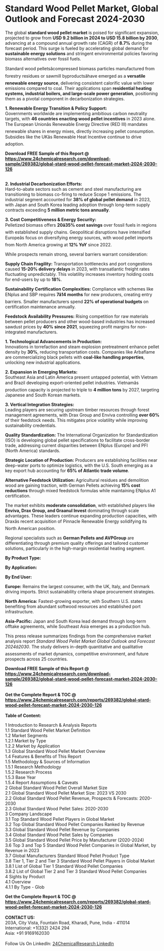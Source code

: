 <h1>Standard Wood Pellet Market, Global Outlook and Forecast 2024-2030</h1><p>The global <strong>standard wood pellet market</strong> is poised for significant expansion, projected to grow from <strong>USD 9.2 billion in 2024 to USD 15.8 billion by 2030</strong>, advancing at a compound annual growth rate (CAGR) of <strong>8.7%</strong> during the forecast period. This surge is fueled by accelerating global demand for <strong>sustainable energy solutions</strong> and stringent environmental policies favoring biomass alternatives over fossil fuels.</p><p>Standard wood pelletsâcompressed biomass particles manufactured from forestry residues or sawmill byproductsâhave emerged as a <strong>versatile renewable energy source</strong>, delivering consistent calorific value with lower emissions compared to coal. Their applications span <strong>residential heating systems, industrial boilers, and large-scale power generation</strong>, positioning them as a pivotal component in decarbonization strategies.</p><p><strong>1. Renewable Energy Transition &amp; Policy Support:</strong><br>
Governments worldwide are implementing ambitious carbon neutrality targets, with <strong>46 countries enacting wood pellet incentives</strong> in 2023 alone. The European Unionâs Renewable Energy Directive (RED III) mandates renewable shares in energy mixes, directly increasing pellet consumption. Subsidies like the UKâs Renewable Heat Incentive continue to drive adoption.</p><div><b>Download FREE Sample of this Report @ 
            <a href="https://www.24chemicalresearch.com/download-sample/269382/global-stard-wood-pellet-forecast-market-2024-2030-126">
            https://www.24chemicalresearch.com/download-sample/269382/global-stard-wood-pellet-forecast-market-2024-2030-126</a></b></div><br><p><strong>2. Industrial Decarbonization Efforts:</strong><br>
Hard-to-abate sectors such as cement and steel manufacturing are transitioning to biomass co-firing to reduce Scope 1 emissions. The industrial segment accounted for <strong>38% of global pellet demand</strong> in 2023, with Japan and South Korea leading adoption through long-term supply contracts exceeding <strong>5 million metric tons annually</strong>.</p><p><strong>3. Cost Competitiveness &amp; Energy Security:</strong><br>
Pelletized biomass offers <strong>20â35% cost savings</strong> over fossil fuels in regions with established supply chains. Geopolitical disruptions have intensified Europeâs focus on diversifying energy sources, with wood pellet imports from North America growing at <strong>12% YoY</strong> since 2022.</p><p>While prospects remain strong, several barriers warrant consideration:</p><p><strong>Supply Chain Fragility:</strong> Transportation bottlenecks and port congestions caused <strong>15-20% delivery delays</strong> in 2023, with transatlantic freight rates fluctuating unpredictably. This volatility increases inventory holding costs for end-users by up to <strong>18%</strong>.</p><p><strong>Sustainability Certification Complexities:</strong> Compliance with schemes like ENplus and SBP requires <strong>7â14 months</strong> for new producers, creating entry barriers. Smaller manufacturers spend <strong>22% of operational budgets</strong> on certification maintenance annually.</p><p><strong>Feedstock Availability Pressures:</strong> Rising competition for raw materials between pellet producers and other wood-based industries has increased sawdust prices by <strong>40% since 2021</strong>, squeezing profit margins for non-integrated manufacturers.</p><p><strong>1. Technological Advancements in Production:</strong><br>
Innovations in torrefaction and steam explosion pretreatment enhance pellet density by <strong>30%</strong>, reducing transportation costs. Companies like Arbaflame are commercializing black pellets with <strong>coal-like handling properties</strong>, unlocking new industrial applications.</p><p><strong>2. Expansion in Emerging Markets:</strong><br>
Southeast Asia and Latin America present untapped potential, with Vietnam and Brazil developing export-oriented pellet industries. Vietnamâs production capacity is projected to triple to <strong>4 million tons</strong> by 2027, targeting Japanese and South Korean markets.</p><p><strong>3. Vertical Integration Strategies:</strong><br>
Leading players are securing upstream timber resources through forest management agreements, with Drax Group and Enviva controlling <strong>over 60%</strong> of their feedstock needs. This mitigates price volatility while improving sustainability credentials.</p><p><strong>Quality Standardization:</strong> The International Organization for Standardization (ISO) is developing global pellet specifications to facilitate cross-border trade, addressing current disparities between ENplus (Europe) and PFI (North America) standards.</p><p><strong>Strategic Location of Production:</strong> Producers are establishing facilities near deep-water ports to optimize logistics, with the U.S. South emerging as a key export hub accounting for <strong>65% of Atlantic trade volume</strong>.</p><p><strong>Alternative Feedstock Utilization:</strong> Agricultural residues and demolition wood are gaining traction, with German Pellets achieving <strong>15% cost reductions</strong> through mixed feedstock formulas while maintaining ENplus A1 certification.</p><p>The market exhibits <strong>moderate consolidation</strong>, with established players like <strong>Enviva, Drax Group, and Graanul Invest</strong> dominating through scale advantages. These leaders continue expanding production capacities, with Draxâs recent acquisition of Pinnacle Renewable Energy solidifying its North American position.</p><p>Regional specialists such as <strong>German Pellets and AVPGroup</strong> are differentiating through premium quality offerings and tailored customer solutions, particularly in the high-margin residential heating segment.</p><p><strong>By Product Type:</strong></p><p><strong>By Application:</strong></p><p><strong>By End User:</strong></p><p><strong>Europe:</strong> Remains the largest consumer, with the UK, Italy, and Denmark driving imports. Strict sustainability criteria shape procurement strategies.</p><p><strong>North America:</strong> Fastest-growing exporter, with Southern U.S. states benefiting from abundant softwood resources and established port infrastructure.</p><p><strong>Asia-Pacific:</strong> Japan and South Korea lead demand through long-term offtake agreements, while Southeast Asia emerges as a production hub.</p><p>This press release summarizes findings from the comprehensive market analysis report <em>Standard Wood Pellet Market Global Outlook and Forecast 2024â2030</em>. The study delivers in-depth quantitative and qualitative assessments of market dynamics, competitive environment, and future prospects across 25 countries.</p><div><b>Download FREE Sample of this Report @ 
            <a href="https://www.24chemicalresearch.com/download-sample/269382/global-stard-wood-pellet-forecast-market-2024-2030-126">
            https://www.24chemicalresearch.com/download-sample/269382/global-stard-wood-pellet-forecast-market-2024-2030-126</a></b></div><br><div><b>Get the Complete Report & TOC @ 
            <a href="https://www.24chemicalresearch.com/reports/269382/global-stard-wood-pellet-forecast-market-2024-2030-126">
            https://www.24chemicalresearch.com/reports/269382/global-stard-wood-pellet-forecast-market-2024-2030-126</a></b></div><br>
            <b>Table of Content:</b><p>1 Introduction to Research & Analysis Reports<br />
    1.1 Standard Wood Pellet Market Definition<br />
    1.2 Market Segments<br />
        1.2.1 Market by Type<br />
        1.2.2 Market by Application<br />
    1.3 Global Standard Wood Pellet Market Overview<br />
    1.4 Features & Benefits of This Report<br />
    1.5 Methodology & Sources of Information<br />
        1.5.1 Research Methodology<br />
        1.5.2 Research Process<br />
        1.5.3 Base Year<br />
        1.5.4 Report Assumptions & Caveats<br />
2 Global Standard Wood Pellet Overall Market Size<br />
    2.1 Global Standard Wood Pellet Market Size: 2023 VS 2030<br />
    2.2 Global Standard Wood Pellet Revenue, Prospects & Forecasts: 2020-2030<br />
    2.3 Global Standard Wood Pellet Sales: 2020-2030<br />
3 Company Landscape<br />
    3.1 Top Standard Wood Pellet Players in Global Market<br />
    3.2 Top Global Standard Wood Pellet Companies Ranked by Revenue<br />
    3.3 Global Standard Wood Pellet Revenue by Companies<br />
    3.4 Global Standard Wood Pellet Sales by Companies<br />
    3.5 Global Standard Wood Pellet Price by Manufacturer (2020-2024)<br />
    3.6 Top 3 and Top 5 Standard Wood Pellet Companies in Global Market, by Revenue in 2023<br />
    3.7 Global Manufacturers Standard Wood Pellet Product Type<br />
    3.8 Tier 1, Tier 2 and Tier 3 Standard Wood Pellet Players in Global Market<br />
        3.8.1 List of Global Tier 1 Standard Wood Pellet Companies<br />
        3.8.2 List of Global Tier 2 and Tier 3 Standard Wood Pellet Companies<br />
4 Sights by Product<br />
    4.1 Overview<br />
        4.1.1 By Type - Glob</p><div><b>Get the Complete Report & TOC @ 
            <a href="https://www.24chemicalresearch.com/reports/269382/global-stard-wood-pellet-forecast-market-2024-2030-126">
            https://www.24chemicalresearch.com/reports/269382/global-stard-wood-pellet-forecast-market-2024-2030-126</a></b></div><br><b>CONTACT US:</b><br>
            203A, City Vista, Fountain Road, Kharadi, Pune, India - 411014<br>
            International: +1(332) 2424 294<br>
            Asia: +91 9169162030 <br><br>
            Follow Us On LinkedIn: <a href="https://www.linkedin.com/company/24chemicalresearch/">24ChemicalResearch LinkedIn</a>